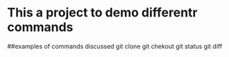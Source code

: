 # This a project to demo differentr commands

##examples of commands discussed
git clone 
git chekout
git status
git diff
